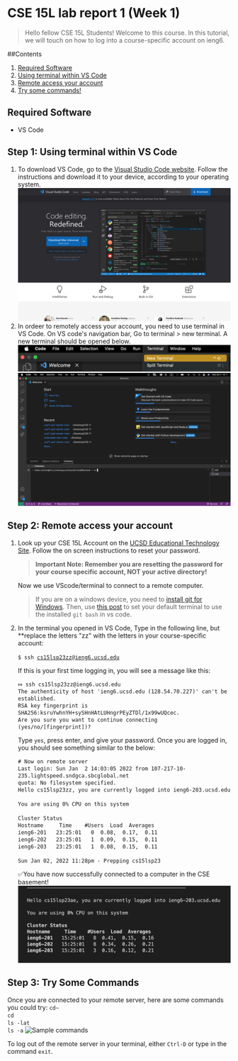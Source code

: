 # CSE 15L lab report 1 (Week 1)
> Hello fellow CSE 15L Students! Welcome to this course. In this tutorial, we will touch on how to log into a course-specific account on ieng6.

##Contents 
1. [Required Software](#Required-Software)
2. [Using terminal within VS Code](#Using-terminal-within-VS-Code)
3. [Remote access your account](#Remote-access-your-account)
4. [Try some commands!](#Try-Some-Commands)

##  Required Software 
<ul>
<li> VS Code
</ul>

## Step 1: Using terminal within VS Code
<ol>
<li> To download VS Code, go to the <a href="https://code.visualstudio.com">Visual Studio Code website</a>. Follow the instructions and download it to your device, according to your operating system.
<img src = "https://github.com/rcwoshimao/cse15l-lab-reports/blob/main/VS%20code%20website.png" alt = "VS Code website">
</li>
  


<li> In ordeer to remotely access your account, you need to use terminal in VS Code. On VS code's navigation bar, Go to terminal > new terminal. A new terminal should be opened below. 
</li>
<img src = "https://github.com/rcwoshimao/cse15l-lab-reports/blob/main/Nav%20bar.png" alt = "Nav bar">
<img src = "https://github.com/rcwoshimao/cse15l-lab-reports/blob/main/New%20terminal%20opened.png" alt = "New terminal opened">
</ol>


## Step 2: Remote access your account
<ol>
  <li> Look up your CSE 15L Account on the <a href="https://sdacs.ucsd.edu/~icc/index.php">UCSD Educational Technology Site</a>. Follow the on screen instructions to reset your password. 
  
> **Important Note: Remember you are resetting the password for your course specific account, NOT your active directory!**
  </li> Now we use VScode/terminal to connect to a remote computer. 
  
>  If you are on a windows device, you need to [install git for Windows](https://gitforwindows.org/). Then, use [this post](https://stackoverflow.com/a/50527994) to set your default terminal to use the installed ```git bash``` in vs code. 
<li>
  In the terminal you opened in VS Code, Type in the following line, but **replace the letters "zz" with the letters in your course-specific account:
  
  <code>$ ssh cs15lsp23zz@ieng6.ucsd.edu</code>
  
If this is your first time logging in, you will see a message like this: 
  ```
  ⤇ ssh cs15lsp23zz@ieng6.ucsd.edu
The authenticity of host 'ieng6.ucsd.edu (128.54.70.227)' can't be established.
RSA key fingerprint is SHA256:ksruYwhnYH+sySHnHAtLUHngrPEyZTDl/1x99wUQcec.
Are you sure you want to continue connecting (yes/no/[fingerprint])?
  ```
  Type ```yes```, press enter, and give your password. Once you are logged in, you should see something similar to the below: 
  ```
  # Now on remote server
Last login: Sun Jan  2 14:03:05 2022 from 107-217-10-235.lightspeed.sndgca.sbcglobal.net
quota: No filesystem specified.
Hello cs15lsp23zz, you are currently logged into ieng6-203.ucsd.edu

You are using 0% CPU on this system

Cluster Status 
Hostname     Time    #Users  Load  Averages  
ieng6-201   23:25:01   0  0.08,  0.17,  0.11
ieng6-202   23:25:01   1  0.09,  0.15,  0.11
ieng6-203   23:25:01   1  0.08,  0.15,  0.11

Sun Jan 02, 2022 11:28pm - Prepping cs15lsp23
  ```
</li>
  
  ✅You have now successfully connected to a computer in the CSE basement!
  <img src="https://github.com/rcwoshimao/cse15l-lab-reports/blob/main/Sample%20logged%20in.png" alt="Sample logged in">
  
</ol>


## Step 3: Try Some Commands
Once you are connected to your remote server, here are some commands you could try: 
```cd~``` \
```cd```  \
```ls -lat``` \
```ls -a``` 
 <img src="https://github.com/rcwoshimao/cse15l-lab-reports/blob/main/Sample%20commands.png" alt="Sample commands">

To log out of the remote server in your terminal, either ```Ctrl-D``` or type in the command ```exit```. 
